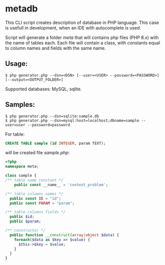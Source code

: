 # metadb
This CLI script creates description of database in PHP language. This case is 
usefull in development, when an IDE with autocomplete is used.

Script will generate a folder _meta_ that will contains php files (PHP 8.x) 
with the name of tables each. Each file will contain a class, with constants 
equal to column names and fields with the same name.

## Usage:
```shell
$ php generator.php --dsn=<DSN> [--user=<USER> --password=<PASSWORD>] [--output=<OUTPUT_FOLDER>]
```

Supported databases: MySQL, sqlite.

## Samples:
``` shell
$ php generator.php --dsn=sqlite:sample.db
$ php generator.php --dsn=mysql:host=localhost;dbname=sample --user=user --password=password
```

For table:
```SQL
CREATE TABLE sample (id INTEGER, param TEXT);
```
will be created file _sample.php_:
```php
<?php
namespace meta;

class sample {
/** table name constant */
	public const __name__ = 'contest_problem';

/** table columns names */
  public const ID = "id";
  public const PARAM = "param";

/** table columns fields */
  public $id;
  public $param;

/** constructor */
  public function __construct(array|object $data) {
    foreach($data as $key => $value) {
      $this->$key = $value;
    }
  }
}
```
